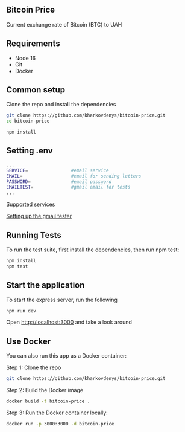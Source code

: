 ## Bitcoin Price

Current exchange rate of Bitcoin (BTC) to UAH

## Requirements

* Node 16
* Git
* Docker

## Common setup

Clone the repo and install the dependencies

```bash
git clone https://github.com/kharkovdenys/bitcoin-price.git
cd bitcoin-price
```

```bash
npm install
```

## Setting .env

```bash
...
SERVICE=                #email service
EMAIL=                  #email for sending letters
PASSWORD=               #email password
EMAILTEST=              #gmail email for tests
...
```

[Supported services](https://nodemailer.com/smtp/well-known/)

[Setting up the gmail tester](https://github.com/levz0r/gmail-tester#usage)

## Running Tests

To run the test suite, first install the dependencies, then run npm test:

```bash
npm install
npm test
```

## Start the application

To start the express server, run the following

```bash
npm run dev
```

Open [http://localhost:3000](http://localhost:3000) and take a look around

## Use Docker
You can also run this app as a Docker container:

Step 1: Clone the repo

```bash
git clone https://github.com/kharkovdenys/bitcoin-price.git
```

Step 2: Build the Docker image

```bash
docker build -t bitcoin-price .
```

Step 3: Run the Docker container locally:

```bash
docker run -p 3000:3000 -d bitcoin-price
```